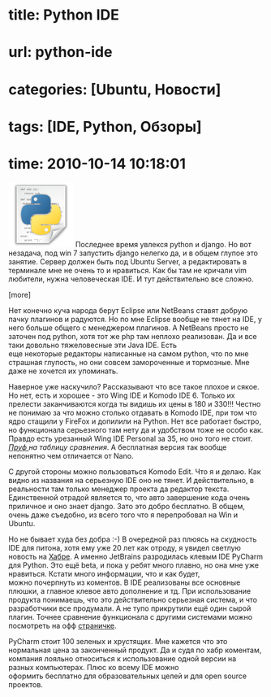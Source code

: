 # title: Python IDE
# url: python-ide
# categories: [Ubuntu, Новости]
# tags: [IDE, Python, Обзоры]
# time: 2010-10-14 10:18:01


![left](python-ide.png)
Последнее время увлекся python и django. Но вот незадача, под win 7 запустить django нелегко да, и в общем глупое это занятие. Сервер должен быть под Ubuntu Server, а редактировать в терминале мне не очень то и нравиться. Как бы там не кричали vim любители, нужна человеческая IDE. И тут действительно все сложно.

[more]

Нет конечно куча народа берут Eclipse или NetBeans ставят добрую пачку плагинов и радуются. Но по мне Eclipse вообще не тянет на IDE, у него больше общего с менеджером плагинов. А NetBeans просто не заточен под python, хотя тот же php там неплохо реализован. Да и все таки довольно тяжеловесные эти Java IDE. Есть еще некоторые редакторы написанные на самом python, что по мне страшная глупость, но они совсем замороченные и тормозные. Мне даже не хочется их упоминать.

Наверное уже наскучило? Рассказывают что все такое плохое и сякое. Но нет, есть и хорошее - это Wing IDE и Komodo IDE 6. Только их прелести заканчиваются когда ты видишь их цены в 180 и 330!!! Честно не понимаю за что можно столько отдавать в Komodo IDE, при том что ядро стащили у FireFox и допилили на Python. Нет все работает быстро, но функционала серьезного там нету да и удобством тоже не особо как. Правдо есть урезанный Wing IDE Personal за 35, но оно того не стоит. _[Пруф ](https://wingware.com/wingide/features)на таблицу сравнения_. А бесплатная версия так вообще непонятно чем отличается от Nano.

С другой стороны можно пользоваться Komodo Edit. Что я и делаю. Как видно из названия на серьезную IDE оно не тянет. И действительно, в реальности там только менеджер проекта да редактор текста. Единственной отрадой является то, что авто завершение кода очень приличное и оно знает django. Зато это добро бесплатно. В общем, очень даже съедобно, из всего того что я перепробовал на Win и Ubuntu.

Но не бывает худа без добра :-) В очередной раз плюясь на скудность IDE для питона, хотя ему уже 20 лет как отроду, я увидел светлую новость на [Хабре](http://habrahabr.ru/blogs/python/106096/). А именно JetBrains разродилась клевым IDE PyCharm для Python. Это ещё beta, и пока у ребят много плавно, но она мне уже нравиться. Кстати много информации, что и как будет, можно почерпнуть из коментов. В IDE реализованы все основные плюшки, а главное клевое авто дополнение и тд. При использование продукта понимаешь, что это действительно серьезная система, и что разработчики все продумали. А не тупо прикрутили ещё один сырой плагин. Точнее сравнение функционала с другими системами можно посмотреть на офф [страничке](http://confluence.jetbrains.net/display/PYH/PyCharm+Feature+Comparison+Matrix).

PyCharm стоит 100 зеленых и хрустящих. Мне кажется что это нормальная цена за законченный продукт. Да и судя по хабр коментам, компания лояльно относиться к использование одной версии на разных компьютерах. Плюс ко всему IDE можно оформить бесплатно для образовательных целей и для open source проектов.
